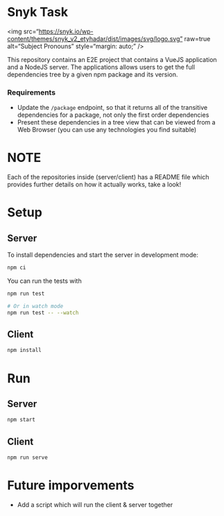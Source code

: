 # Snyk Task 

<img
src=“https://snyk.io/wp-content/themes/snyk_v2_etyhadar/dist/images/svg/logo.svg”
raw=true
alt=“Subject Pronouns”
style=“margin: auto;”
/>

This repository contains an E2E project that contains a VueJS application and a NodeJS server.
The applications allows users to get the full dependencies tree by a given npm package and its version.

### Requirements

- Update the `/package` endpoint, so that it returns all of the transitive dependencies for a package, not only the first order dependencies
- Present these dependencies in a tree view that can be viewed from a Web Browser (you can use any technologies you find suitable)

# NOTE

Each of the repositories inside (server/client) has a README file which provides further details on how it actually works, take a look!

# Setup

## Server
To install dependencies and start the server in development mode:

```sh
npm ci
```

You can run the tests with

```sh
npm run test

# Or in watch mode
npm run test -- --watch
```

## Client
```sh
npm install
```

# Run

## Server 
```sh
npm start
```

## Client
```sh
npm run serve
```

# Future imporvements

* Add a script which will run the client & server together

